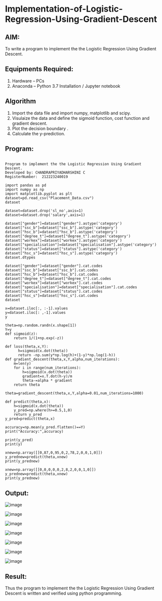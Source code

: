 # Implementation-of-Logistic-Regression-Using-Gradient-Descent

## AIM:
To write a program to implement the the Logistic Regression Using Gradient Descent.

## Equipments Required:
1. Hardware – PCs
2. Anaconda – Python 3.7 Installation / Jupyter notebook

## Algorithm
1. Import the data file and import numpy, matplotlib and scipy.
2. Visulaize the data and define the sigmoid function, cost function and gradient descent.
3. Plot the decision boundary .
4. Calculate the y-prediction. 

## Program:
```

Program to implement the the Logistic Regression Using Gradient Descent.
Developed by: CHANDRAPRIYADHARSHINI C
RegisterNumber:  212223240019

import pandas as pd
import numpy as np
import matplotlib.pyplot as plt
dataset=pd.read_csv("Placement_Data.csv")
dataset

dataset=dataset.drop('sl_no',axis=1)
dataset=dataset.drop('salary',axis=1)

dataset["gender"]=dataset["gender"].astype('category')
dataset["ssc_b"]=dataset["ssc_b"].astype('category')
dataset["hsc_b"]=dataset["hsc_b"].astype('category')
dataset["degree_t"]=dataset["degree_t"].astype('category')
dataset["workex"]=dataset["workex"].astype('category')
dataset["specialisation"]=dataset["specialisation"].astype('category')
dataset["status"]=dataset["status"].astype('category')
dataset["hsc_s"]=dataset["hsc_s"].astype('category')
dataset.dtypes

dataset["gender"]=dataset["gender"].cat.codes
dataset["ssc_b"]=dataset["ssc_b"].cat.codes
dataset["hsc_b"]=dataset["hsc_b"].cat.codes
dataset["degree_t"]=dataset["degree_t"].cat.codes
dataset["workex"]=dataset["workex"].cat.codes
dataset["specialisation"]=dataset["specialisation"].cat.codes
dataset["status"]=dataset["status"].cat.codes
dataset["hsc_s"]=dataset["hsc_s"].cat.codes
dataset

x=dataset.iloc[:, :-1].values
y=dataset.iloc[: ,-1].values
y

theta=np.random.randn(x.shape[1])
Y=y
def sigmoid(z):
    return 1/(1+np.exp(-z))

def loss(theta,x,Y):
      h=sigmoid(x.dot(theta))
      return -np.sum(y*np.log(h)+(1-y)*np.log(1-h))
def gradient_descent(theta,x,Y,alpha,num_iterations):
    m=len(y)
    for i in range(num_iterations):
        h=sigmoid(x.dot(theta))
        gradient=x.T.dot(h-y)/m
        theta-=alpha * gradient
    return theta

theta=gradient_descent(theta,x,Y,alpha=0.01,num_iterations=1000)

def predict(theta,x):
    h=sigmoid(x.dot(theta))
    y_pred=np.where(h>=0.5,1,0)
    return y_pred
y_pred=predict(theta,x)

accuracy=np.mean(y_pred.flatten()==Y)
print("Accuracy:",accuracy)

print(y_pred)
print(y)

xnew=np.array([[0,87,0,95,0,2,78,2,0,0,1,0]])
y_prednew=predict(theta,xnew)
print(y_prednew)

xnew=np.array([[0,0,0,0,0,2,8,2,0,0,1,0]])
y_prednew=predict(theta,xnew)
print(y_prednew)

```

## Output:

![image](https://github.com/Jaiganesh235/-Implementation-of-Logistic-Regression-Using-Gradient-Descent/assets/118657189/1b517e96-f207-4f2b-8edc-001dbfc8857c)

![image](https://github.com/Jaiganesh235/-Implementation-of-Logistic-Regression-Using-Gradient-Descent/assets/118657189/4c0cc6a1-a37b-4074-9e3f-f340fddd8bee)

![image](https://github.com/Jaiganesh235/-Implementation-of-Logistic-Regression-Using-Gradient-Descent/assets/118657189/dc5a7fcb-ba8e-4add-9f04-e65805f22310)

![image](https://github.com/Jaiganesh235/-Implementation-of-Logistic-Regression-Using-Gradient-Descent/assets/118657189/7fa94896-6709-4b35-b582-d36fe86675fe)

![image](https://github.com/Jaiganesh235/-Implementation-of-Logistic-Regression-Using-Gradient-Descent/assets/118657189/aa1fa0db-0cb4-4abb-9b17-fb0cbf8cd850)

![image](https://github.com/Jaiganesh235/-Implementation-of-Logistic-Regression-Using-Gradient-Descent/assets/118657189/a50a483b-5ff7-4bb6-8c15-7c6086f9f382)

![image](https://github.com/Jaiganesh235/-Implementation-of-Logistic-Regression-Using-Gradient-Descent/assets/118657189/3a8e10cb-9a59-40a6-a52e-8005044a0223)


## Result:
Thus the program to implement the the Logistic Regression Using Gradient Descent is written and verified using python programming.

